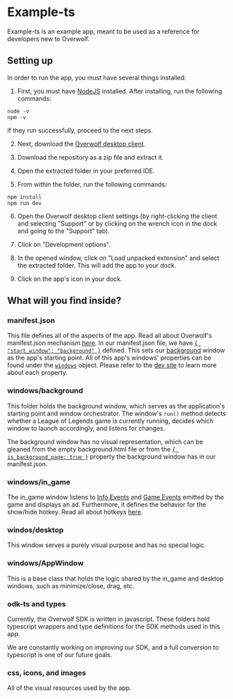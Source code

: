 # Example-ts
Example-ts is an example app, meant to be used as a reference for developers new
to Overwolf.

## Setting up
In order to run the app, you must have several things installed:
1. First, you must have [NodeJS](https://nodejs.org/) installed.
After installing, run the following commands:
```
node -v
npm -v
```
If they run successfully, proceed to the next steps.

2. Next, download the [Overwolf desktop client](https://download.overwolf.com/install/Download).

3. Download the repository as a zip file and extract it.

4. Open the extracted folder in your preferred IDE.

5. From within the folder, run the following commands:
```
npm install
npm run dev
```

6. Open the Overwolf desktop client settings (by right-clicking the client and selecting "Support" or by clicking on the wrench icon in the dock and going to the "Support" tab).

7. Click on "Development options".

8. In the opened window, click on "Load unpacked extension" and select the extracted folder. This will add the app to your dock.

9. Click on the app's icon in your dock.


## What will you find inside?
### manifest.json
This file defines all of the aspects of the app. Read all about Overwolf's manifest.json mechanism [here](https://overwolf.github.io/docs/api/manifest-json#welcome-to-the-manifestjson-file).
In our manifest.json file, we have [```{ "start_window": "background" }```](https://overwolf.github.io/docs/api/manifest-json#start_window) defined. This sets our [background](###windows/background) window as the app's starting point. All of this app's windows' properties can be found under the [```windows```](https://overwolf.github.io/docs/api/manifest-json#window-data) object. Please refer to the [dev site](https://overwolf.github.io/docs/api/manifest-json#welcome-to-the-manifestjson-file) to learn more about each property.


### windows/background
This folder holds the background window, which serves as the application's starting point and window orchestrator. The window's ```run()``` method detects whether a League of Legends game is currently running, decides which window to launch accordingly, and listens for changes.

The background window has no visual representation, which can be gleaned from the empty background.html file or from the [```{ is_background_page: true }```](https://overwolf.github.io/docs/api/manifest-json#is_background_page) property the background window has in our manifest.json.


### windows/in_game
The in_game window listens to [Info Events](https://overwolf.github.io/docs/api/overwolf-games-events#oninfoupdates2) and [Game Events](https://overwolf.github.io/docs/api/overwolf-games-events#onnewevents) emitted by the game and displays an ad. Furthermore, it defines the behavior for the show/hide hotkey. Read all about hotkeys [here](https://overwolf.github.io/docs/topics/hotkeys-best-practices).


### windos/desktop
This window serves a purely visual purpose and has no special logic.


### windows/AppWindow
This is a base class that holds the logic shared by the in_game and desktop windows, such as minimize/close, drag, etc.


### odk-ts and types
Currently, the Overwolf SDK is written in javascript. These folders hold typescript wrappers and type definitions for the SDK methods used in this app.

We are constantly working on improving our SDK, and a full conversion to typescript is one of our future goals.


### css, icons, and images
All of the visual resources used by the app.